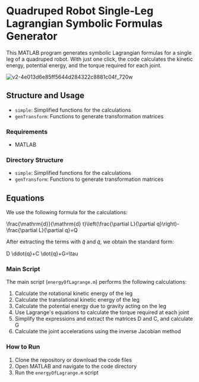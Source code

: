 # Quadruped Robot Single-Leg Lagrangian Symbolic Formulas Generator

This MATLAB program generates symbolic Lagrangian formulas for a single leg of a quadruped robot.
With just one click, the code calculates the kinetic energy, potential energy, and the torque required for each joint.

![v2-4e013d6e85ff5644d284322c8881c04f_720w](https://user-images.githubusercontent.com/35834577/234191990-13d81b4b-57dd-49fe-b3d4-26ea5a623463.png)

## Structure and Usage

- `simple`: Simplified functions for the calculations
- `genTransform`: Functions to generate transformation matrices

### Requirements

- MATLAB

### Directory Structure

- `simple`: Simplified functions for the calculations
- `genTransform`: Functions to generate transformation matrices

## Equations

We use the following formula for the calculations:

\frac{\mathrm{d}}{\mathrm{d} t}\left(\frac{\partial L}{\partial q}\right)-\frac{\partial L}{\partial q}=Q

After extracting the terms with 𝑞̈ and 𝑞̇, we obtain the standard form:

D \ddot{q}+C \dot{q}+G=\tau

### Main Script

The main script (`energyOfLagrange.m`) performs the following calculations:

1. Calculate the rotational kinetic energy of the leg
2. Calculate the translational kinetic energy of the leg
3. Calculate the potential energy due to gravity acting on the leg
4. Use Lagrange's equations to calculate the torque required at each joint
5. Simplify the expressions and extract the matrices D and C, and calculate G
6. Calculate the joint accelerations using the inverse Jacobian method

### How to Run

1. Clone the repository or download the code files
2. Open MATLAB and navigate to the code directory
3. Run the `energyOfLagrange.m` script

